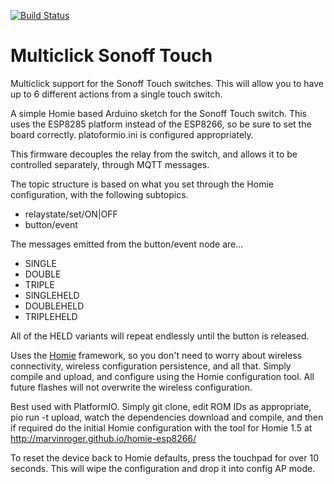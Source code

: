 [![Build Status](https://travis-ci.org/kylegordon/homie-sonoff-touch.svg?branch=master)](https://travis-ci.org/kylegordon/homie-sonoff-touch)

# Multiclick Sonoff Touch

Multiclick support for the Sonoff Touch switches. This will allow you to have up to 6 different actions from a single touch switch.

A simple Homie based Arduino sketch for the Sonoff Touch switch. This uses the ESP8285 platform instead of the ESP8266, so be sure to set the board correctly. platoformio.ini is configured appropriately.

This firmware decouples the relay from the switch, and allows it to be controlled separately, through MQTT messages.

The topic structure is based on what you set through the Homie configuration, with the following subtopics.

* relaystate/set/ON|OFF
* button/event

The messages emitted from the button/event node are...

* SINGLE
* DOUBLE
* TRIPLE
* SINGLEHELD
* DOUBLEHELD
* TRIPLEHELD

All of the HELD variants will repeat endlessly until the button is released.

Uses the [Homie](https://github.com/marvinroger/homie-esp8266/releases) framework, so you don't need to worry about wireless connectivity, wireless configuration persistence, and all that. Simply compile and upload, and configure using the Homie configuration tool.
All future flashes will not overwrite the wireless configuration.

Best used with PlatformIO. Simply git clone, edit ROM IDs as appropriate, pio run -t upload, watch the dependencies download and compile, and then if required do the initial Homie configuration with the tool for Homie 1.5 at http://marvinroger.github.io/homie-esp8266/

To reset the device back to Homie defaults, press the touchpad for over 10 seconds. This will wipe the configuration and drop it into config AP mode. 
